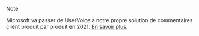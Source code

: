 > [!NOTE]
> Microsoft va passer de UserVoice à notre propre solution de commentaires client produit par produit en 2021. [En savoir plus](https://support.microsoft.com/topic/-pages-430e1a78-e016-472a-a10f-dc2a3df3450a).